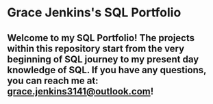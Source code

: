 # Grace Jenkins's SQL Portfolio

## Welcome to my SQL Portfolio! The projects within this repository start from the very beginning of SQL journey to my present day knowledge of SQL. If you have any questions, you can reach me at: grace.jenkins3141@outlook.com!

